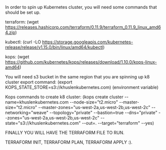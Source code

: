 In order to spin up Kubernetes cluster, you will need some commands that should be set up.

terraform: (wget https://releases.hashicorp.com/terraform/0.11.9/terraform_0.11.9_linux_amd64.zip)

kubectl: (curl -LO https://storage.googleapis.com/kubernetes-release/release/v1.15.0/bin/linux/amd64/kubectl)

kops: (wget https://github.com/kubernetes/kops/releases/download/1.10.0/kops-linux-amd64)

You will need s3 bucket in the same region that you are spinning up k8 cluster export command: (export KOPS_STATE_STORE=s3://khuslenkubernetes.com) (environment variable)

Kops commands to create k8 cluster: (kops create cluster --name=khuslenkubernetes.com --node-size="t2.micro" --master-size="t2.micro" --master-zones="us-west-2a,us-west-2b,us-west-2c" --networking="weave" --topology="private" --bastion=true --dns="private" --zones="us-west-2a,us-west-2b,us-west-2c" --state="s3://khuslenkubernetes.com" --out=. --target="terraform" --yes)

FINALLY YOU WILL HAVE THE TERRAFORM FILE TO RUN.

TERRAFORM INIT, TERRAFORM PLAN, TERRAFORM APPLY :).
